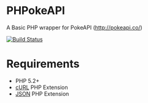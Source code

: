 PHPokeAPI
=========

A Basic PHP wrapper for PokeAPI (http://pokeapi.co/)

[![Build Status](https://travis-ci.org/n1c0l4stournier/PHPokeAPI.png?branch=master)](https://travis-ci.org/n1c0l4stournier/PHPokeAPI)

Requirements
============

* PHP 5.2+
* [cURL](http://php.net/curl) PHP Extension
* [JSON](http://php.net/json) PHP Extension
